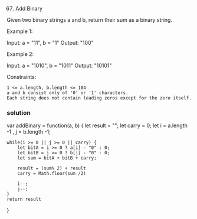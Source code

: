 67. Add Binary

Given two binary strings a and b, return their sum as a binary string.

 

Example 1:

Input: a = "11", b = "1"
Output: "100"

Example 2:

Input: a = "1010", b = "1011"
Output: "10101"

 

Constraints:

    1 <= a.length, b.length <= 104
    a and b consist only of '0' or '1' characters.
    Each string does not contain leading zeros except for the zero itself.

### solution

var addBinary = function(a, b) {
    let result = "";
    let carry = 0;
    let i = a.length -1 , j = b.length -1;

    while(i >= 0 || j >= 0 || carry) {
        let bitA = i >= 0 ? a[i] - "0" : 0;
        let bitB = j >= 0 ? b[j] - "0" : 0;
        let sum = bitA + bitB + carry;

        result = (sum% 2) + result
        carry = Math.floor(sum /2)

        i--; 
        j--;
    }
    return result
}
